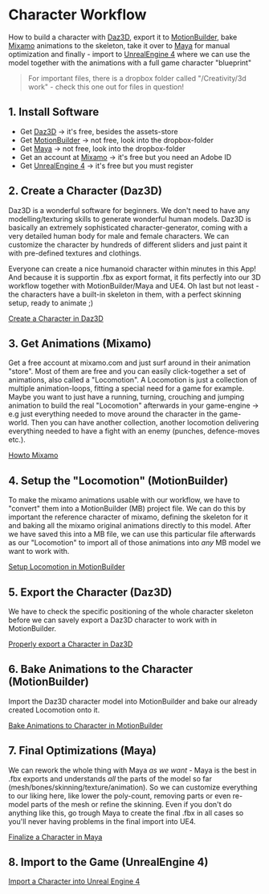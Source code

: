 # Character Workflow

How to build a character with [Daz3D](https://www.daz3d.com/), export it to [MotionBuilder](http://www.autodesk.com/products/motionbuilder/overview), bake [Mixamo](https://www.mixamo.com/) animations to the skeleton, take it over to [Maya](http://www.autodesk.de/products/maya/overview) for manual optimization and finally - import to [UnrealEngine 4](https://www.unrealengine.com/) where we can use the model together with the animations with a full game character "blueprint"

> For important files, there is a dropbox folder called "/Creativity/3d work" - check this one out for files in question!

## 1. Install Software

* Get [Daz3D](https://www.daz3d.com/) -> it's free, besides the assets-store
* Get [MotionBuilder](http://www.autodesk.com/products/motionbuilder/overview) -> not free, look into the dropbox-folder
* Get [Maya](http://www.autodesk.de/products/maya/overview) -> not free, look into the dropbox-folder
* Get an account at [Mixamo](https://www.mixamo.com/) -> it's free but you need an Adobe ID
* Get [UnrealEngine 4](https://www.unrealengine.com/) -> it's free but you must register

## 2. Create a Character (Daz3D)

Daz3D is a wonderful software for beginners. We don't need to have any modelling/texturing skills to generate wonderful human models. Daz3D is basically an extremely sophisticated character-generator, coming with a very detailed human body for male and female characters. We can customize the character by hundreds of different sliders and just paint it with pre-defined textures and clothings.

Everyone can create a nice humanoid character within minutes in this App! And because it is supportin .fbx as export format, it fits perfectly into our 3D workflow together with MotionBuilder/Maya and UE4. Oh last but not least - the characters have a built-in skeleton in them, with a perfect skinning setup, ready to animate ;)

[Create a Character in Daz3D](Daz3DCreateCharacter.md)

## 3. Get Animations (Mixamo)

Get a free account at mixamo.com and just surf around in their animation "store". Most of them are free and you can easily click-together a set of animations, also called a "Locomotion". A Locomotion is just a collection of multiple animation-loops, fitting a special need for a game for example. Maybe you want to just have a running, turning, crouching and jumping animation to build the real "Locomotion" afterwards in your game-engine -> e.g just everything needed to move around the character in the game-world. Then you can have another collection, another locomotion delivering everything needed to have a fight with an enemy (punches, defence-moves etc.).

[Howto Mixamo](HowtoMixamo.md)

## 4. Setup the "Locomotion" (MotionBuilder)

To make the mixamo animations usable with our workflow, we have to "convert" them into a MotionBuilder (MB) project file. We can do this by important the reference character of mixamo, defining the skeleton for it and baking all the mixamo original animations directly to this model. After we have saved this into a MB file, we can use this particular file afterwards as our "Locomotion" to import all of those animations into _any_ MB model we want to work with.

[Setup Locomotion in MotionBuilder](LocomotionMB.md)

## 5. Export the Character (Daz3D)

We have to check the specific positioning of the whole character skeleton before we can savely export a Daz3D character to work with in MotionBuilder.

[Properly export a Character in Daz3D](Daz3DExportCharacter.md)

## 6. Bake Animations to the Character (MotionBuilder)

Import the Daz3D character model into MotionBuilder and bake our already created Locomotion onto it.

[Bake Animations to Character in MotionBuilder](BakeAnimationsMB.md)

## 7. Final Optimizations (Maya)

We can rework the whole thing with Maya _as we want_ - Maya is the best in .fbx exports and understands _all_ the parts of the model so far (mesh/bones/skinning/texture/animation). So we can customize everything to our liking here, like lower the poly-count, removing parts or even re-model parts of the mesh or refine the skinning. Even if you don't do anything like this, go trough Maya to create the final .fbx in all cases so you'll never having problems in the final import into UE4.

[Finalize a Character in Maya](FinalizeCharacterMaya.md)

## 8. Import to the Game (UnrealEngine 4)

[Import a Character into Unreal Engine 4](ImportCharacterUE4.md)
